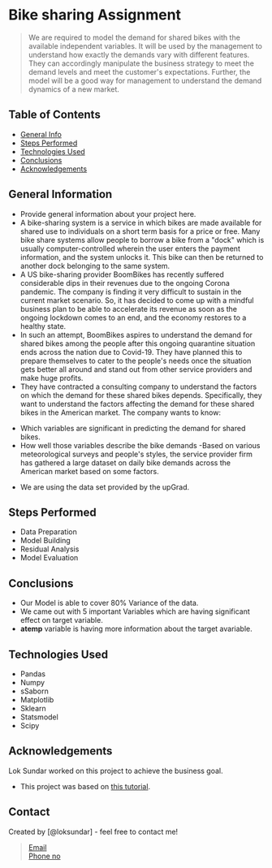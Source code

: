 # Bike sharing Assignment
> We are required to model the demand for shared bikes with the available independent variables. It will be used by the management to understand how exactly the demands vary with different features. They can accordingly manipulate the business strategy to meet the demand levels and meet the customer's expectations. Further, the model will be a good way for management to understand the demand dynamics of a new market. 


## Table of Contents
* [General Info](#general-information)
* [Steps Performed](#steps-performed)
* [Technologies Used](#technologies-used)
* [Conclusions](#conclusions)
* [Acknowledgements](#acknowledgements)

<!-- You can include any other section that is pertinent to your problem -->

## General Information

- Provide general information about your project here.
- A bike-sharing system is a service in which bikes are made available for shared use to individuals on a short term basis for a price or free. Many bike share systems allow people to borrow a bike from a "dock" which is usually computer-controlled wherein the user enters the payment information, and the system unlocks it. This bike can then be returned to another dock belonging to the same system.
- A US bike-sharing provider BoomBikes has recently suffered considerable dips in their revenues due to the ongoing Corona pandemic. The company is finding it very difficult to sustain in the current market scenario. So, it has decided to come up with a mindful business plan to be able to accelerate its revenue as soon as the ongoing lockdown comes to an end, and the economy restores to a healthy state. 
- In such an attempt, BoomBikes aspires to understand the demand for shared bikes among the people after this ongoing quarantine situation ends across the nation due to Covid-19. They have planned this to prepare themselves to cater to the people's needs once the situation gets better all around and stand out from other service providers and make huge profits.
- They have contracted a consulting company to understand the factors on which the demand for these shared bikes depends. Specifically, they want to understand the factors affecting the demand for these shared bikes in the American market. The company wants to know:
* Which variables are significant in predicting the demand for shared bikes.
* How well those variables describe the bike demands
-Based on various meteorological surveys and people's styles, the service provider firm has gathered a large dataset on daily bike demands across the American market based on some factors. 
- We are using the data set provided by the upGrad.

<!-- You don't have to answer all the questions - just the ones relevant to your project. -->
## Steps Performed
- Data  Preparation
- Model Building
- Residual Analysis
- Model Evaluation

<!-- You don't have to answer all the questions - just the ones relevant to your project. -->

## Conclusions
- Our Model is able to cover 80% Variance of the data.
- We came out with 5 important Variables which are having significant effect on target variable.
- **atemp** variable is having more information about the target avariable.

<!-- You don't have to answer all the questions - just the ones relevant to your project. -->


## Technologies Used
- Pandas
- Numpy
- sSaborn
- Matplotlib
- Sklearn
- Statsmodel
- Scipy

<!-- As the libraries versions keep on changing, it is recommended to mention the version of library used in this project -->

## Acknowledgements
Lok Sundar worked on this project to achieve the business goal.
- This project was based on [this tutorial](https://learn.upgrad.com/course/1989/segment/14889/116579/354015/1840721).


## Contact
Created by [@loksundar] - feel free to contact me! 
>[Email](loksundar000@gmail.com) <br>
>[Phone no](7032071160)


<!-- Optional -->
<!-- ## License -->
<!-- This project is open source and available under the [... License](). -->

<!-- You don't have to include all sections - just the one's relevant to your project -->
